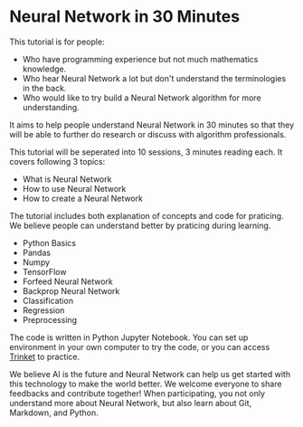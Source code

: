 # Neural Network in 30 Minutes
This tutorial is for people:
* Who have programming experience but not much mathematics knowledge. 
* Who hear Neural Network a lot but don't understand the terminologies in the back.
* Who would like to try build a Neural Network algorithm for more understanding.

It aims to help people understand Neural Network in 30 minutes so that they will be able to further do research or discuss with algorithm professionals. 

This tutorial will be seperated into 10 sessions, 3 minutes reading each. It covers following 3 topics:
* What is Neural Network
* How to use Neural Network
* How to create a Neural Network 

The tutorial includes both explanation of concepts and code for praticing. We believe people can understand better by praticing during learning. 
* Python Basics
* Pandas
* Numpy
* TensorFlow
* Forfeed Neural Network
* Backprop Neural Network
* Classification
* Regression
* Preprocessing

The code is written in Python Jupyter Notebook. You can set up environment in your own computer to try the code, or you can access [Trinket](https://trinket.io/library/trinkets/create?lang=python3) to practice.

We believe AI is the future and Neural Network can help us get started with this technology to make the world better. We welcome everyone to share feedbacks and contribute together! When participating, you not only understand more about Neural Network, but also learn about Git, Markdown, and Python.
